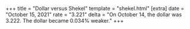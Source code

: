 +++
title = "Dollar versus Shekel"
template = "shekel.html"
[extra]
date = "October 15, 2021"
rate = "3.221"
delta = "On October 14, the dollar was 3.222. The dollar became 0.034% weaker."
+++
